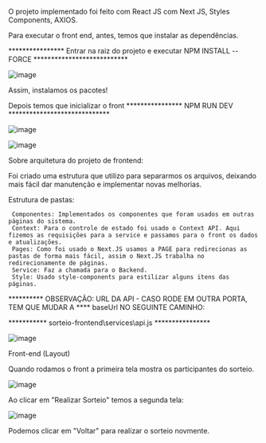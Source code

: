O projeto implementado foi feito com React JS com Next JS, Styles Components, AXIOS.

Para executar o front end, antes, temos que instalar as dependências.

  **************** Entrar na raiz do projeto e executar  NPM INSTALL --FORCE ***************************
  
  ![image](https://user-images.githubusercontent.com/122547975/212564986-e5e2534d-87f7-45e2-b4ad-45d0a146100d.png)


Assim, instalamos os pacotes!


Depois temos que inicializar o front **************** NPM RUN DEV *****************************
 

 ![image](https://user-images.githubusercontent.com/122547975/212565139-c6fcb47d-18ab-42d0-8416-dfc03b93aab6.png)



![image](https://user-images.githubusercontent.com/122547975/212551331-406eeb35-7f75-41a2-b435-6be7af7cc310.png)

Sobre arquitetura do projeto de frontend:

Foi criado uma estrutura que utilizo para separarmos os arquivos, deixando mais fácil dar manutenção e implementar novas melhorias.

Estrutura de pastas:

     Componentes: Implementados os componentes que foram usados em outras páginas do sistema.
     Context: Para o controle de estado foi usado o Context API. Aqui fizemos as requisições para a service e passamos para o front os dados e atualizações.
     Pages: Como foi usado o Next.JS usamos a PAGE para redirecionas as pastas de forma mais fácil, assim o Next.JS trabalha no redirecionamente de páginas.
     Service: Faz a chamada para o Backend.
     Style: Usado style-components para estilizar alguns itens das páginas.
     
     
     
     
     
     
********** OBSERVAÇÃO: URL DA API - CASO RODE EM OUTRA PORTA, TEM QUE MUDAR A **** baseUrl  NO SEGUINTE CAMINHO:


*********** sorteio-frontend\services\api.js ****************




![image](https://user-images.githubusercontent.com/122547975/212563692-c4c98d4d-8bcc-400f-8588-a73b3110b3cd.png)


Front-end (Layout) 

Quando rodamos o front a primeira tela mostra os participantes do sorteio.

![image](https://user-images.githubusercontent.com/122547975/212563571-fddb5ec8-d888-4aee-8434-f0a10c50ced2.png)


Ao clicar em "Realizar Sorteio" temos a segunda tela:



![image](https://user-images.githubusercontent.com/122547975/212563590-2331bb45-ae03-42d7-99c4-ea96dce14646.png)



Podemos clicar em "Voltar" para realizar o sorteio novmente.
